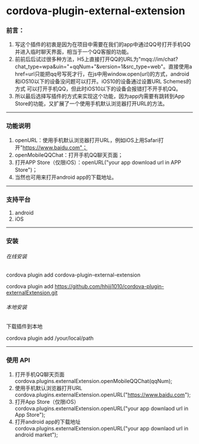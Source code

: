 # cordova-plugin-external-extension
### 前言：
1. 写这个插件的初衷是因为在项目中需要在我们的app中通过QQ号打开手机QQ并进入临时聊天界面，相当于一个QQ客服的功能。
2. 前前后后试过很多种方法，H5上直接打开QQ的URL为"mqq://im/chat?chat_type=wpa&uin="+qqNum+"&version=1&src_type=web"。直接使用a href=url只能把qq号写死才行，在js中用window.open(url)的方式，android和iOS10以下的设备没问题可以打开。iOS10的设备通过设置URL Schemes的方式
可以打开手机QQ，但此时iOS10以下的设备会报错打不开手机QQ。
3. 所以最后选择写插件的方式来实现这个功能，因为app内需要有跳转到App Store的功能，又扩展了一个使用手机默认浏览器打开URL的方法。

***
### 功能说明
1. openURL：使用手机默认浏览器打开URL，例如iOS上用Safari打开"https://www.baidu.com"；
2. openMobileQQChat：打开手机QQ聊天页面；
3. 打开APP Store（仅限iOS）：openURL("your app download url in APP Store")；
4. 当然也可用来打开android app的下载地址。

***
### 支持平台
1. android 
2. iOS

***
### 安装
###### 在线安装
cordova plugin add cordova-plugin-external-extension

cordova plugin add https://github.com/hhjjj1010/cordova-plugin-externalExtension.git

###### 本地安装
下载插件到本地

cordova plugin add /your/local/path

***
### 使用 API
1. 打开手机QQ聊天页面
cordova.plugins.externalExtension.openMobileQQChat(qqNum);
2. 使用手机默认浏览器打开URL
cordova.plugins.externalExtension.openURL("https://www.baidu.com");
3. 打开App Store（仅限iOS）
cordova.plugins.externalExtension.openURL("your app downlaod url in App Store");
4. 打开android app的下载地址
cordova.plugins.externalExtension.openURL("your app downlaod url in android market");
